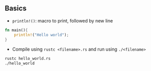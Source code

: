 ## Basics

* `println!()`: macro to print, followed by new line

```rust
fn main(){
    println!("Hello world");
}
```

* Compile using `rustc <filename>.rs` and run using `./<filename>`

```bash
rustc hello_world.rs
./hello_world
```


